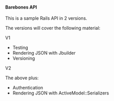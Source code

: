 #### Barebones API

This is a sample Rails API in 2 versions.

The versions will cover the following material:

V1

* Testing
* Rendering JSON with Jbuilder
* Versioning


V2

The above plus:
* Authentication
* Rendering JSON with ActiveModel::Serializers
